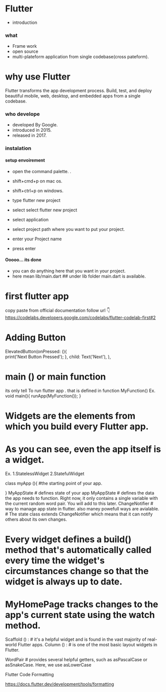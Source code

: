 # Flutter

- introduction

### what
 - Frame work
 - open source
 - multi-plateform application from single codebase(cross pateform).
# why use Flutter
 
Flutter transforms the app development process.
Build, test, and deploy beautiful mobile,
 web, desktop, and embedded apps from a single codebase.

### who develope    
   - developed By Google. 
   - introduced in 2015.
   - released in 2017.

### instalation


#### setup envoirement

- open the command palette. .
- shift+cmd+p on mac os.
- shift+ctrl+p on windows.

- type flutter new project 
- select  select flutter new  project
- select application
- select project path where you want to put your project.
- enter your Project name

- press enter 
#### Ooooo... its done
- you can do anything here that you want in your project.
- here mean lib/main.dart ## under lib folder main.dart is available.

# first flutter app
copy paste from official documentation
follow url 👇
https://codelabs.developers.google.com/codelabs/flutter-codelab-first#2

# Adding Button

ElevatedButton(onPressed: (){      
  print('Next Button Pressed');
},
child: Text('Next'), ),

# main () or main function
its only tell To run flutter app . that is defined in function MyFunction()
 Ex.
 void main(){
  runApp(MyFunction());
 }

 
#  Widgets are the elements from which you build every Flutter app.
#   As you can see, even the app itself is a widget.
Ex. 1.StatelessWidget
    2.StatefulWidget

 class myApp (){ #the starting point of your app.

 } 
 MyAppState # defines state of your app
 MyAppState # defines the data the app needs to function. Right now, it only contains a single variable with the current random word pair. You will add to this later.
 ChangeNotifier  # way to manage app state in flutter. also maney powefull ways are avialable.
                 # The state class extends ChangeNotifier which means that it can notify others about its own changes.

# Every widget defines a build() method that's automatically called every time the widget's circumstances change so that the widget is always up to date.
# MyHomePage tracks changes to the app's current state using the watch method.

Scaffold () :  # it's a helpful widget and is found in the vast majority of real-world Flutter apps.
Column () :   # is one of the most basic layout widgets in Flutter.

WordPair # provides several helpful getters, such as asPascalCase or asSnakeCase. Here, we use asLowerCase

Flutter Code Formatting 

https://docs.flutter.dev/development/tools/formatting 
